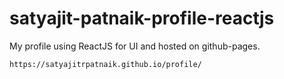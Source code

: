 # satyajit-patnaik-profile-reactjs
My profile using ReactJS for UI and hosted on github-pages.

`https://satyajitrpatnaik.github.io/profile/`
